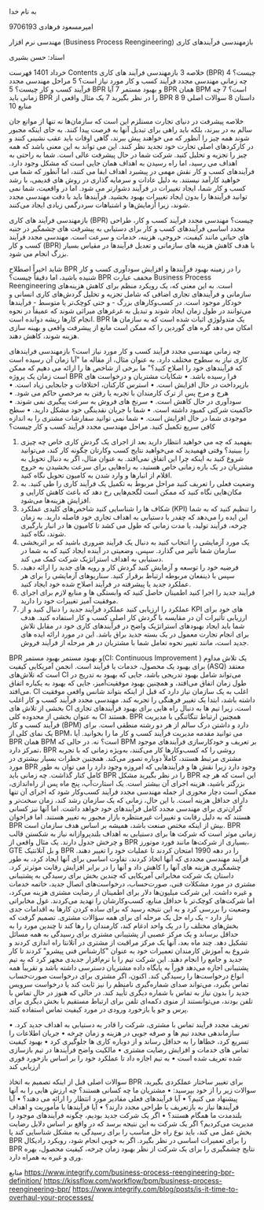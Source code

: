 به نام خدا

 

امیرمسعود فرهادی
9706193

مهندسی نرم افزار
(Business Process Reengineering) بازمهندسی فرآیندهای کاری

استاد: حسن بشیری





خرداد 1401
فهرست
Contents
خلاصه	3
بازمهندسی فرآیند های کاری (BPR) چیست؟	4
چه زمانی مهندسی مجدد فرآیند کسب و کار مورد نیاز است؟	5
مراحل مهندسی مجدد فرآیند کسب و کار چیست؟	5
BPR و بهبود مستمر	7
آیا BPR همان BPM است؟	7
چه زمانی باید BPR را در نظر بگیرید	7
یک مثال واقعی از BPR	8
داستان	8
سوالات اصلی	9
منابع	10








خلاصه
پیشرفت در دنیای تجارت مستلزم این است که سازمان‌ها نه تنها از موانع جان سالم به در ببرند، بلکه باید راهی برای تبدیل آنها به فرصت پیدا کنند. به جای اینکه مجبور شوند همه چیز را آنطور که می خواهند پیش ببرند، گاهی اوقات باید عقب نشینی کنند و در کارکردهای اصلی تجارت خود تجدید نظر کنند. این می تواند به این معنی باشد که همه چیز را تجزیه و تحلیل کنید.
شرکت شما در حال پیشرفت عالی است. شما به راحتی به اهداف می رسید، اما راه رسیدن به اهداف همان جایی است که مشکل وجود دارد. فرآیندهای کسب و کار نقش مهمی در پیشبرد اهداف ایفا می کنند، اما آنطور که شما می خواهید کارآمد نیستند.
به دلیل عادات و سرمایه گذاری در روش های قدیمی، با رشد کسب و کار شما، ایجاد تغییرات در فرآیند دشوارتر می شود. اما در واقعیت، شما نمی توانید فرآیندها را بدون ایجاد تغییرات بهبود بخشید. فرآیندها باید با دقت مهندسی مجدد شوند، زیرا آزمایش‌ها و اشتباهات سردرگمی زیادی ایجاد می‌کنند.

 
بازمهندسی فرآیند های کاری (BPR) چیست؟
مهندسی مجدد فرآیند کسب و کار، طراحی مجدد اساسی فرآیندهای کسب و کار برای دستیابی به پیشرفت های چشمگیر در جنبه های حیاتی مانند کیفیت، خروجی، هزینه، خدمات و سرعت است. مهندسی مجدد فرآیند کسب و کار (BPR) با هدف کاهش هزینه های سازمانی و تعدیل فرآیندها در مقیاس بسیار بزرگ انجام می شود.
 
شاید اخیراً اصطلاح BPR را در زمینه بهبود فرآیندها و افزایش سودآوری کسب و کار شنیده باشید، اما دقیقاً چیست؟ BPR مخفف عبارت Business Process Reengineering است. به این معنی که، یک رویکرد منظم برای کاهش هزینه‌های سازمانی و فرآیندهای تجاری اضافی که شامل تجزیه و تحلیل گردش‌های کاری انسانی و خودکار موجود است.
در کسب‌وکارهای بزرگ - و حتی کوچک‌تر یا متوسط - فرآیندها می‌توانند در طول زمان ایجاد شوند و تبدیل به غرغرهای میراثی شوند که عمیقاً در نحوه انجام کارها ریشه دوانده است. BPR یک متدولوژی اثبات شده است که به سازمان ها امکان می دهد گره های گوردین را که ممکن است مانع از پیشرفت واقعی و بهینه سازی هزینه شوند، کاهش دهند.

چه زمانی مهندسی مجدد فرآیند کسب و کار مورد نیاز است؟
بازمهندسی فرایندهای کاری نیاز به سطوج مختلف دارد. به عنوان مثال، از مقاله ما "آیا زمان آن رسیده است که فرآیندهای خود را اصلاح کنید؟" ما برخی از شاخص ها را ارائه می دهیم که ممکن است زمان یک پروژه BPR فرا رسیده باشد.
•	شکایات مشتریان و درخواست های بازپرداخت در حال افزایش است.
•	استرس کارکنان، اختلافات و جابجایی زیاد است.
•	هرج و مرج پس از ترک کارمندان با تجربه یا رفتن به مرخصی حاکم می شود.
•	سودآوری در حال کاهش است.
•	سرنخ های فروش به سرعت پیگیری نمی شوند.
•	حاکمیت شرکتی کمبود داشته است.
•	شما با جریان نقدینگی خود مشکل دارید.
•	سطح موجودی شما در حال افزایش است.
•	شما نمی توانید سفارشات مشتری را به اندازه کافی سریع تکمیل کنید.
مراحل مهندسی مجدد فرآیند کسب و کار چیست؟
 
1.	بفهمید که چه می خواهید
انتظار دارید بعد از اجرای یک گردش کاری خاص چه چیزی را ببینید؟ وقتی فهمیدید که می‌خواهید نتایج کسب‌ وکارتان چگونه کار کند، می‌توانید شروع کنید به اینکه چرا این اتفاق نمی‌افتد. به عنوان مثال، اگر به دنبال تحویل به مشتریان در یک بازه زمانی خاص هستید، به راه‌هایی برای سرعت بخشیدن به خروج اقلام از انبارها و وارد شدن به کامیون تحویل نگاه کنید.
2.	وضعیت فعلی را تعریف کنید
مراحل مربوط به تکمیل یک فرآیند کاری را طی کنید. به مکان‌هایی نگاه کنید که ممکن است لگجم‌هایی رخ دهد که باعث کاهش کارایی و افزایش هزینه‌ها می‌شود.
3.	شکاف ها را شناسایی کنید
شاخص‌های کلیدی عملکرد (KPI) را تنظیم کنید که به شما این ایده را می‌دهد که چقدر با دستیابی به اهداف تجاری خود فاصله دارید. به زمان چرخه، فرآیند تولید، یا مدت زمانی که طول می کشد تا کامیون ها در انبار بارگیری شوند، نگاه کنید.
4.	یک مورد آزمایشی را انتخاب کنید
به دنبال یک فرآیند ضروری باشید که بر اثربخشی سازمان شما تأثیر می گذارد. سپس، وضعیتی در آینده ایجاد کنید که به شما در دستیابی به اهداف استراتژیک شرکت کمک می کند.
5.	فرضیه خود را توسعه و آزمایش کنید
گردش کار و رویه های جدید را ارائه دهید، سپس با ذینفعان مربوطه ارتباط برقرار کنید. سناریوهای آزمایشی را برای هر عملکرد جدید یا پیشرفته در فرآیند اصلاح شده خود ایجاد کنید.
6.	فرآیند جدید را اجرا کنید
اطمینان حاصل کنید که وابستگی ها و منابع لازم برای اجرای موفقیت آمیز تغییرات خود را دارید.
7.	عملکرد را ارزیابی کنید
عملکرد فرآیند جدید را دنبال کنید و از KPI های خود برای ارزیابی تأثیرات آن در مقایسه با گردش کار اصلی کسب و کار استفاده کنید.
هدف شما باید ایجاد بهبودهای استراتژیک واضح در فرآیندهای کاری خود در مقابل تلاش برای انجام تجارت معمول در یک بسته جدید براق باشد. این در مورد ارائه ایده های جدید است، مانند تغییر نحوه تعامل شما با مشتریان در هر مرحله از فرآیند فروش.

BPR و بهبود مستمر
بهبود مستمر(CI: Continuous Improvement ) یک تلاش مداوم برای بهبود یک محصول، خدمات یا فرآیند است. انجمن آمریکایی کیفیت (ASQ) معتقد است که تلاش‌های CI می‌تواند شامل بهبود تدریجی باشد، جایی که بهبود به تدریج در طول زمان اتفاق می‌افتد، و همچنین بهبود موفقیت‌آمیز، جایی که بهبود به یکباره اتفاق می‌افتد. CI اغلب به یک سازمان نیاز دارد که قبل از اینکه بتواند شانس واقعی موفقیت داشته باشد، ابتدا یک تغییر فرهنگی را تجربه کند.
مهندسی مجدد فرآیند کسب و کار اغلب بخشی از تلاش های CI است، زیرا تیم ها به دنبال راه هایی برای بهبود فرآیندهای تجاری به عنوان بخشی از محدوده کلی CI هستند. BPR همچنین ارتباط تنگاتنگی با مدیریت فرآیند کسب و کار (BPM) دارد و داشتن درک سالم از هر دو رشته منطقی است. برای یک نمای کلی از BPM، می توانید مقدمه مدیریت فرآیند کسب و کار ما را بخوانید.
آیا BPR همان BPM است؟
نه. در حالی که BPM بر تعریف و خودکارسازی فرآیندهای موجود تمرکز دارد، BPR روشی را که کسب‌وکارها کار می‌کنند، به‌ویژه زمانی که با تجربه مشتری مرتبط هستند، کاملاً دوباره تصور می‌کند. همچنین خطرات بسیار بیشتری در مورد BPR وجود دارد زیرا نقش ها و فرآیندهایی که امروزه وجود دارد را می توان به طور کامل کنار گذاشت.
چه زمانی باید BPR را در نظر بگیرید
مشکل BPR این است که هر چه بزرگتر باشید، هزینه اجرای آن بیشتر است. یک استارت‌آپ، پنج ماه پس از راه‌اندازی، ممکن است دچار محوری از جمله مهندسی مجدد فرآیند کسب‌وکار شود که اجرای آن تنها دارای حداقل هزینه است. با این حال، زمانی که یک سازمان رشد کند، زمان سخت‌تر و گران‌تری برای مهندسی مجدد کامل فرآیندهای خود خواهد داشت. اما آنها نیز کسانی هستند که به دلیل رقابت و تغییرات غیرمنتظره بازار مجبور به تغییر هستند. اما فراخوان BPR بیش از اینکه مختص صنعت باشد، همیشه بر اساس هدف سازمان است. BPR زمانی موثر است که شرکت ها برای دستیابی به اهداف بلندپروازانه نیاز به شکستن قالب و چرخش جدول دارند. 
یک مثال واقعی از BPR
بسیاری از شرکت‌ها مانند فورد موتورز، GTE و بل آتلانتیک BPR را در دهه 1990 امتحان کردند تا عملیات خود را تغییر دهند. فرآیند مهندسی مجددی که آنها اتخاذ کردند، تفاوت اساسی برای آنها ایجاد کرد، به طور چشمگیری هزینه های آنها را کاهش داد و آنها را در برابر افزایش رقابت موثرتر کرد.
داستان
یک شرکت مخابراتی آمریکایی که چندین بخش برای رسیدگی به پشتیبانی مشتری در مورد مشکلات فنی، صورت‌حساب، درخواست‌های اتصال جدید، خاتمه خدمات و غیره داشت. این شرکت میلیون‌ها دلار برای اطمینان از رضایت مشتری هزینه می‌کرد، اما شرکت‌های کوچک‌تر با حداقل منابع، کسب‌وکارشان را تهدید می‌کردند.
غول مخابراتی وضعیت را بررسی کرد و به این نتیجه رسید که برای ساده کردن کارها به اقدامات جدی نیاز دارد - یک راه حل یک مرحله ای برای همه سؤالات مشتری. تصمیم گرفت که بخش‌های مختلف را در یک واحد ادغام کند، کارمندان را رها کند تا چندین مورد را به حداقل برساند و یک مرکز عصبی از پشتیبانی مشتری برای رسیدگی به همه مسائل تشکیل دهد.
چند ماه بعد، آنها یک مرکز مراقبت از مشتری در آتلانتا راه اندازی کردند و شروع به آموزش کارمندان تعمیرات خود به عنوان "کارشناس فنی پیشرو" کردند تا کار جدید و جامع را انجام دهند. این شرکت تیم را با نرم‌افزار جدیدی مجهز کرد که به تیم پشتیبانی اجازه می‌دهد فوراً به پایگاه داده مشتریان دسترسی داشته باشد و تقریباً همه انواع درخواست‌ها را رسیدگی کند.
اکنون، اگر مشتری برای درخواست صورت‌حساب تماس بگیرد، می‌تواند صدای شماره‌گیری نامنظم را نیز ثابت کند یا درخواست سرویس جدید را بدون نیاز به تماس با شماره دیگری تأیید کند. در حالی که هنوز در حال تماس با تلفن بودند، می‌توانستند از منوی دکمه‌ای تلفن برای ارتباط مستقیم با بخش دیگری برای پرس و جو یا بازخورد ورودی در مورد کیفیت تماس استفاده کنند.

تعریف مجدد فرآیند تماس با مشتری، شرکت را قادر به دستیابی به اهداف جدید کرد.
•	سازماندهی مجدد تیم ها و صرفه جویی در هزینه و زمان چرخه
•	جریان اطلاعات را تسریع کرد، خطاها را به حداقل رساند و از دوباره کاری ها جلوگیری کرد
•	بهبود کیفیت تماس های خدمات و افزایش رضایت مشتری
•	مالکیت واضح فرآیندها در تیم بازسازی شده تعریف شده است
•	به تیم اجازه داد تا عملکرد خود را بر اساس بازخورد فوری ارزیابی کند

سوالات اصلی
قبل از اینکه تصمیم به اتخاذ BPR برای تغییر ساختار عملکردی بگیرید، سوالات زیر را از خود بپرسید:
•	مشتریان ما چه کسانی هستند؟ چه ارزش هایی را به آنها پیشنهاد می کنیم؟
•	آیا فرآیندهای فعلی مقادیر مورد انتظار را ارائه می دهند؟
•	آیا فرآیندها نیاز به بازتعریف یا طراحی مجدد دارند؟
•	آیا فرآیندها با مأموریت و اهداف بلندمدت ما همگام هستند؟
•	اگر یک شرکت جدید بودیم، چگونه فرآیندهای موجود را مدیریت می‌کردیم؟
اگر یک شرکت به این نتیجه برسد که در واقع بر اساس دلایل رضایت بخش عمل می کند، باید نوع راه حل مناسب را برای رسیدگی به مشکل شناسایی کند یا BPR را برای تعمیرات اساسی در نظر بگیرد. اگر به خوبی انجام شود، رویکرد رادیکال BPR نتایج چشمگیری را برای یک شرکت از نظر بهبود زمان چرخه، کیفیت محصول، بهره وری و غیره به همراه دارد.






منابع
https://www.integrify.com/business-process-reengineering-bpr-definition/
https://kissflow.com/workflow/bpm/business-process-reengineering-bpr/
https://www.integrify.com/blog/posts/is-it-time-to-overhaul-your-processes/





